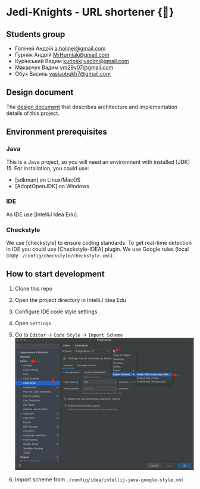 # Jedi-Knights - URL shortener {🧪}

## Students group

- Голіней Андрій a.holinei@gmail.com
- Гурняк Андрій MrHurniak@gmail.com
- Курінський Вадим kurinskijvadim@gmail.com
- Макарчук Вадим vm29v07@gmail.com
- Обух Василь vasiaobukh7@gmail.com

## Design document

The [design document](https://docs.google.com/document/d/1ZcmFHWav7F9b_4gvjhD-IwysB07OhW4KYkA5R5uDIZo/edit) that
describes architecture and implementation details of this project.

## Environment prerequisites

### Java
This is a Java project, so you will need an environment with installed [JDK] 15. For installation,
you could use:
- [sdkman] on Linux/MacOS
- [AdoptOpenJDK] on Windows

### IDE
As IDE use [IntelliJ Idea Edu].

### Checkstyle
We use [checkstyle] to ensure coding standards. To get real-time detection in IDE you could use [Checkstyle-IDEA]
plugin. We use Google rules (local copy `./config/checkstyle/checkstyle.xml`).

## How to start development

1. Clone this repo
2. Open the project directory in IntelliJ Idea Edu
3. Configure IDE code style settings

  1. Open `Settings`
  2. Go to `Editor` -> `Code Style` -> `Import Scheme`
     ![Settings screenshot](./media/code-style-import.png)
  3. Import scheme from `./config/idea/intellij-java-google-style.xml`
